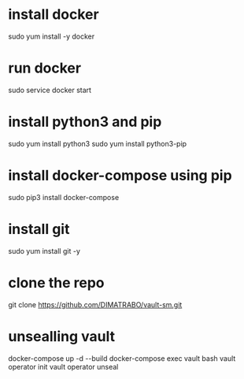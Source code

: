 # install docker
sudo yum install -y docker
# run docker
sudo service docker start

# install python3 and pip
sudo yum install python3
sudo yum install python3-pip

# install docker-compose using pip
sudo pip3 install docker-compose

# install git
sudo yum install git -y
# clone the repo
git clone https://github.com/DIMATRABO/vault-sm.git

# unsealling vault
docker-compose up -d --build
docker-compose exec vault bash
vault operator init
vault operator unseal <key>
